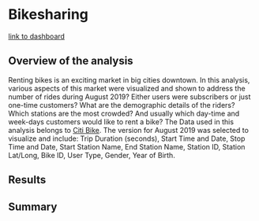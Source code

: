 # Bikesharing 
[link to dashboard](https://public.tableau.com/app/profile/radman.ghafoorie/viz/CitiBike_16431620179410/Dashboard2?publish=yes)

## Overview of the analysis
Renting bikes is an exciting market in big cities downtown. In this analysis, various aspects of this market were visualized and shown to address the number of rides during August 2019? Either users were subscribers or just one-time customers? What are the demographic details of the riders? Which stations are the most crowded? And usually which day-time and week-days customers would like to rent a bike?
The Data used in this analysis belongs to [Citi Bike](https://ride.citibikenyc.com/system-data). The version for August 2019 was selected to visualize and include: Trip Duration (seconds), Start Time and Date, Stop Time and Date, Start Station Name, End Station Name, Station ID, Station Lat/Long, Bike ID, User Type, Gender, Year of Birth.


## Results


## Summary
